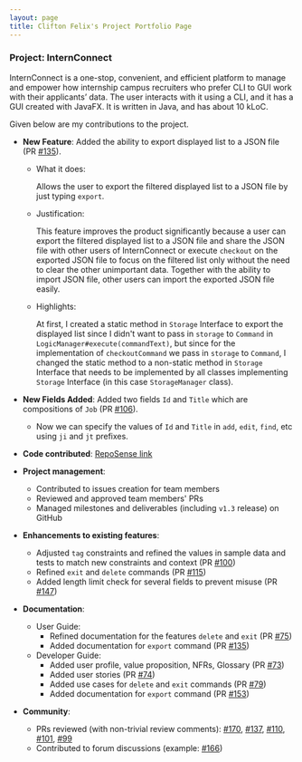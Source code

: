 ```yaml
---
layout: page
title: Clifton Felix's Project Portfolio Page
---
```


### Project: InternConnect

InternConnect is a one-stop, convenient, and efficient platform to manage and empower how internship campus recruiters
who prefer CLI to GUI work with their applicants’ data. The user interacts with it using a CLI, and it has a GUI
created with JavaFX. It is written in Java, and has about 10 kLoC.

Given below are my contributions to the project.

* **New Feature**: Added the ability to export displayed list to a JSON file (PR [#135](https://github.com/AY2223S1-CS2103-F14-2/tp/pull/135)).
    * What it does: 
      
      Allows the user to export the filtered displayed list to a JSON file by just typing `export`.
      
    * Justification:
      
      This feature improves the product significantly because a user can export the filtered displayed list to a JSON file 
      and share the JSON file with other users of InternConnect or execute `checkout` on the exported JSON file 
      to focus on the filtered list only without the need to clear the other unimportant data. Together with the ability
      to import JSON file, other users can import the exported JSON file easily.

    * Highlights: 
      
      At first, I created a static method in `Storage` Interface to export the displayed list since I didn't want to 
      pass in `storage` to `Command` in `LogicManager#execute(commandText)`, but since for the implementation of `checkoutCommand` 
      we pass in `storage` to `Command`, I changed the static method to a non-static method in `Storage` Interface that needs
      to be implemented by all classes implementing `Storage` Interface (in this case `StorageManager` class).
      
* **New Fields Added**: Added two fields `Id` and `Title` which are compositions of `Job` (PR [#106](https://github.com/AY2223S1-CS2103-F14-2/tp/pull/106)).
  
    * Now we can specify the values of `Id` and `Title` in `add`, `edit`, `find`, etc using `ji` and `jt` prefixes.

* **Code contributed**: [RepoSense link](https://nus-cs2103-ay2223s1.github.io/tp-dashboard/?search=cliftonfelix&breakdown=true&sort=groupTitle&sortWithin=title&since=2022-09-16&timeframe=commit&mergegroup=&groupSelect=groupByRepos&checkedFileTypes=docs~functional-code~test-code~other&tabOpen=true&tabType=authorship&tabAuthor=cliftonfelix&tabRepo=AY2223S1-CS2103-F14-2%2Ftp%5Bmaster%5D&authorshipIsMergeGroup=false&authorshipFileTypes=docs~functional-code~test-code~other&authorshipIsBinaryFileTypeChecked=false&authorshipIsIgnoredFilesChecked=false)

* **Project management**:
    * Contributed to issues creation for team members
    * Reviewed and approved team members' PRs
    * Managed milestones and deliverables (including `v1.3` release) on GitHub

* **Enhancements to existing features**:
    * Adjusted `tag` constraints and refined the values in sample data and tests to match new constraints and context (PR [#100](https://github.com/AY2223S1-CS2103-F14-2/tp/pull/100))
    * Refined `exit` and `delete` commands (PR [#115](https://github.com/AY2223S1-CS2103-F14-2/tp/pull/115))
    * Added length limit check for several fields to prevent misuse (PR [#147](https://github.com/AY2223S1-CS2103-F14-2/tp/pull/147))

* **Documentation**:
    * User Guide:
        * Refined documentation for the features `delete` and `exit` (PR [#75](https://github.com/AY2223S1-CS2103-F14-2/tp/pull/75))
        * Added documentation for `export` command (PR [#135](https://github.com/AY2223S1-CS2103-F14-2/tp/pull/135))
    * Developer Guide:
        * Added user profile, value proposition, NFRs, Glossary (PR [#73](https://github.com/AY2223S1-CS2103-F14-2/tp/pull/73))
        * Added user stories (PR [#74](https://github.com/AY2223S1-CS2103-F14-2/tp/pull/74))
        * Added use cases for `delete` and `exit` commands (PR [#79](https://github.com/AY2223S1-CS2103-F14-2/tp/pull/79))
        * Added documentation for `export` command (PR [#153](https://github.com/AY2223S1-CS2103-F14-2/tp/pull/153))

* **Community**:
    * PRs reviewed (with non-trivial review comments): [\#170](https://github.com/AY2223S1-CS2103-F14-2/tp/pull/170), 
      [#137](https://github.com/AY2223S1-CS2103-F14-2/tp/pull/137), [#110](https://github.com/AY2223S1-CS2103-F14-2/tp/pull/110),
      [#101](https://github.com/AY2223S1-CS2103-F14-2/tp/pull/101), [#99](https://github.com/AY2223S1-CS2103-F14-2/tp/pull/99)
    * Contributed to forum discussions (example: [#166](https://github.com/nus-cs2103-AY2223S1/forum/issues/166))
